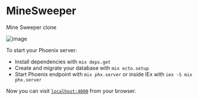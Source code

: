 # MineSweeper

Mine Sweeper clone 

![image](https://user-images.githubusercontent.com/67159022/183947477-fffc4379-22d0-4848-8080-c01f7a838a21.png)

To start your Phoenix server:

  * Install dependencies with `mix deps.get`
  * Create and migrate your database with `mix ecto.setup`
  * Start Phoenix endpoint with `mix phx.server` or inside IEx with `iex -S mix phx.server`

Now you can visit [`localhost:4000`](http://localhost:4000) from your browser.
